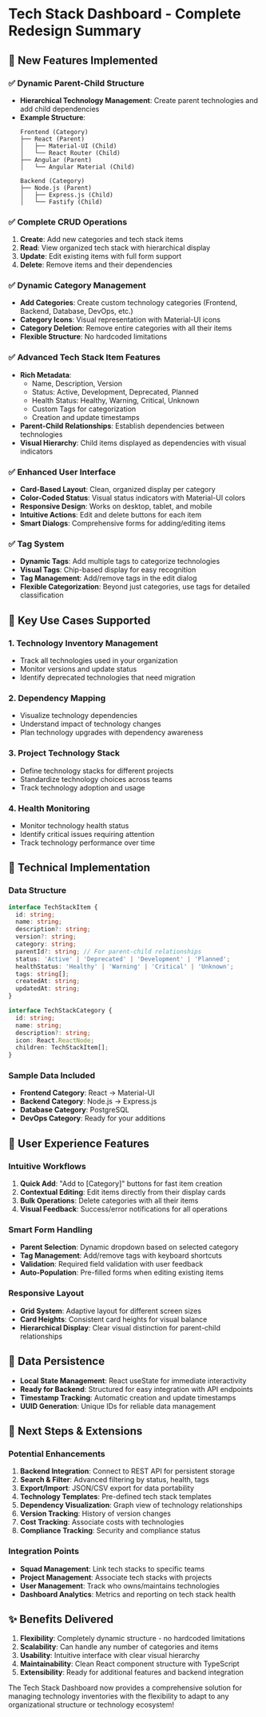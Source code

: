 # Tech Stack Dashboard - Complete Redesign Summary

## 🚀 New Features Implemented

### ✅ **Dynamic Parent-Child Structure**
- **Hierarchical Technology Management**: Create parent technologies and add child dependencies
- **Example Structure**:
  ```
  Frontend (Category)
  ├── React (Parent)
  │   ├── Material-UI (Child)
  │   └── React Router (Child)
  ├── Angular (Parent)
  │   └── Angular Material (Child)
  
  Backend (Category)
  ├── Node.js (Parent)
  │   ├── Express.js (Child)
  │   └── Fastify (Child)
  ```

### ✅ **Complete CRUD Operations**
1. **Create**: Add new categories and tech stack items
2. **Read**: View organized tech stack with hierarchical display
3. **Update**: Edit existing items with full form support
4. **Delete**: Remove items and their dependencies

### ✅ **Dynamic Category Management**
- **Add Categories**: Create custom technology categories (Frontend, Backend, Database, DevOps, etc.)
- **Category Icons**: Visual representation with Material-UI icons
- **Category Deletion**: Remove entire categories with all their items
- **Flexible Structure**: No hardcoded limitations

### ✅ **Advanced Tech Stack Item Features**
- **Rich Metadata**:
  - Name, Description, Version
  - Status: Active, Development, Deprecated, Planned
  - Health Status: Healthy, Warning, Critical, Unknown
  - Custom Tags for categorization
  - Creation and update timestamps
- **Parent-Child Relationships**: Establish dependencies between technologies
- **Visual Hierarchy**: Child items displayed as dependencies with visual indicators

### ✅ **Enhanced User Interface**
- **Card-Based Layout**: Clean, organized display per category
- **Color-Coded Status**: Visual status indicators with Material-UI colors
- **Responsive Design**: Works on desktop, tablet, and mobile
- **Intuitive Actions**: Edit and delete buttons for each item
- **Smart Dialogs**: Comprehensive forms for adding/editing items

### ✅ **Tag System**
- **Dynamic Tags**: Add multiple tags to categorize technologies
- **Visual Tags**: Chip-based display for easy recognition
- **Tag Management**: Add/remove tags in the edit dialog
- **Flexible Categorization**: Beyond just categories, use tags for detailed classification

## 🎯 **Key Use Cases Supported**

### 1. **Technology Inventory Management**
- Track all technologies used in your organization
- Monitor versions and update status
- Identify deprecated technologies that need migration

### 2. **Dependency Mapping**
- Visualize technology dependencies
- Understand impact of technology changes
- Plan technology upgrades with dependency awareness

### 3. **Project Technology Stack**
- Define technology stacks for different projects
- Standardize technology choices across teams
- Track technology adoption and usage

### 4. **Health Monitoring**
- Monitor technology health status
- Identify critical issues requiring attention
- Track technology performance over time

## 🔧 **Technical Implementation**

### **Data Structure**
```typescript
interface TechStackItem {
  id: string;
  name: string;
  description?: string;
  version?: string;
  category: string;
  parentId?: string; // For parent-child relationships
  status: 'Active' | 'Deprecated' | 'Development' | 'Planned';
  healthStatus: 'Healthy' | 'Warning' | 'Critical' | 'Unknown';
  tags: string[];
  createdAt: string;
  updatedAt: string;
}

interface TechStackCategory {
  id: string;
  name: string;
  description?: string;
  icon: React.ReactNode;
  children: TechStackItem[];
}
```

### **Sample Data Included**
- **Frontend Category**: React → Material-UI
- **Backend Category**: Node.js → Express.js
- **Database Category**: PostgreSQL
- **DevOps Category**: Ready for your additions

## 🎨 **User Experience Features**

### **Intuitive Workflows**
1. **Quick Add**: "Add to [Category]" buttons for fast item creation
2. **Contextual Editing**: Edit items directly from their display cards
3. **Bulk Operations**: Delete categories with all their items
4. **Visual Feedback**: Success/error notifications for all operations

### **Smart Form Handling**
- **Parent Selection**: Dynamic dropdown based on selected category
- **Tag Management**: Add/remove tags with keyboard shortcuts
- **Validation**: Required field validation with user feedback
- **Auto-Population**: Pre-filled forms when editing existing items

### **Responsive Layout**
- **Grid System**: Adaptive layout for different screen sizes
- **Card Heights**: Consistent card heights for visual balance
- **Hierarchical Display**: Clear visual distinction for parent-child relationships

## 🔄 **Data Persistence**
- **Local State Management**: React useState for immediate interactivity
- **Ready for Backend**: Structured for easy integration with API endpoints
- **Timestamp Tracking**: Automatic creation and update timestamps
- **UUID Generation**: Unique IDs for reliable data management

## 🎯 **Next Steps & Extensions**

### **Potential Enhancements**
1. **Backend Integration**: Connect to REST API for persistent storage
2. **Search & Filter**: Advanced filtering by status, health, tags
3. **Export/Import**: JSON/CSV export for data portability
4. **Technology Templates**: Pre-defined tech stack templates
5. **Dependency Visualization**: Graph view of technology relationships
6. **Version Tracking**: History of version changes
7. **Cost Tracking**: Associate costs with technologies
8. **Compliance Tracking**: Security and compliance status

### **Integration Points**
- **Squad Management**: Link tech stacks to specific teams
- **Project Management**: Associate tech stacks with projects
- **User Management**: Track who owns/maintains technologies
- **Dashboard Analytics**: Metrics and reporting on tech stack health

## ✨ **Benefits Delivered**

1. **Flexibility**: Completely dynamic structure - no hardcoded limitations
2. **Scalability**: Can handle any number of categories and items
3. **Usability**: Intuitive interface with clear visual hierarchy
4. **Maintainability**: Clean React component structure with TypeScript
5. **Extensibility**: Ready for additional features and backend integration

The Tech Stack Dashboard now provides a comprehensive solution for managing technology inventories with the flexibility to adapt to any organizational structure or technology ecosystem!
